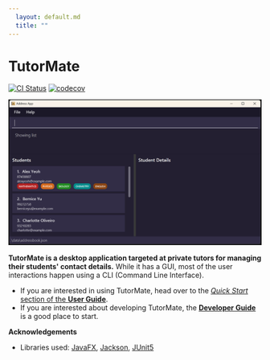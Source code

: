 ```yaml
---
  layout: default.md
  title: ""
---
```


# TutorMate

[![CI Status](https://github.com/se-edu/addressbook-level3/workflows/Java%20CI/badge.svg)](https://github.com/se-edu/addressbook-level3/actions)
[![codecov](https://codecov.io/gh/se-edu/addressbook-level3/branch/master/graph/badge.svg)](https://codecov.io/gh/se-edu/addressbook-level3)

![Ui](images/Ui.png)

**TutorMate is a desktop application targeted at private tutors for managing their students' contact details.** While it has a GUI, most of the user interactions happen using a CLI (Command Line Interface).

* If you are interested in using TutorMate, head over to the [_Quick Start_ section of the **User Guide**](UserGuide.html#quick-start).
* If you are interested about developing TutorMate, the [**Developer Guide**](DeveloperGuide.html) is a good place to start.


**Acknowledgements**

* Libraries used: [JavaFX](https://openjfx.io/), [Jackson](https://github.com/FasterXML/jackson), [JUnit5](https://github.com/junit-team/junit5)
